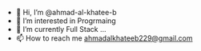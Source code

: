 - 👋 Hi, I’m @ahmad-al-khatee-b
- 👀 I’m interested in Progrmaing
- 🌱 I’m currently Full Stack ...
- 📫 How to reach me ahmadalkhateeb229@gmail.com

<!---
ahmad-al-khatee-b/ahmad-al-khatee-b is a ✨ special ✨ repository because its `README.md` (this file) appears on your GitHub profile.
You can click the Preview link to take a look at your changes.
--->
